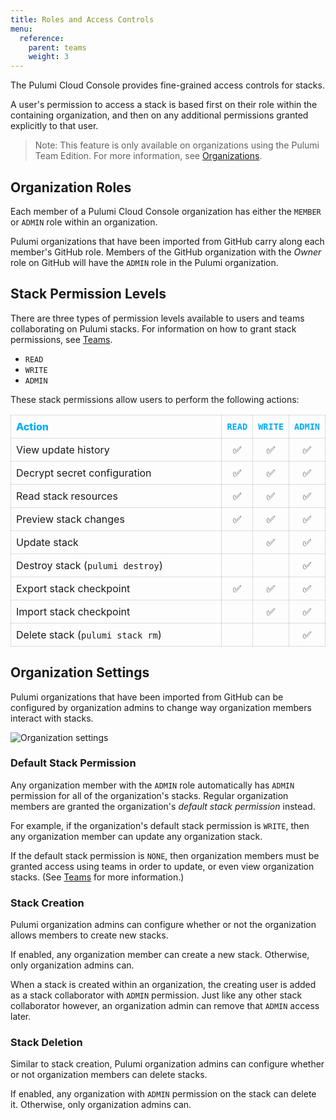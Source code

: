 ```yaml
---
title: Roles and Access Controls
menu:
  reference:
    parent: teams
    weight: 3
---
```


The Pulumi Cloud Console provides fine-grained access controls for stacks.

A user's permission to access a stack is based first on their role within the containing
organization, and then on any additional permissions granted explicitly to that user.

> Note: This feature is only available on organizations using the Pulumi Team Edition.
> For more information, see [Organizations](./orgs.html).

## Organization Roles

Each member of a Pulumi Cloud Console organization has either the `MEMBER` or
`ADMIN` role within an organization.

Pulumi organizations that have been imported from GitHub carry along each
member's GitHub role. Members of the GitHub organization with the _Owner_
role on GitHub will have the `ADMIN` role in the Pulumi organization.

## Stack Permission Levels

There are three types of permission levels available to users and teams
collaborating on Pulumi stacks. For information on how to grant stack
permissions, see [Teams](./teams.html).

- `READ`
- `WRITE`
- `ADMIN`

<style>
td, th {
    padding: 8px 8px;
    text-align: center;
    border: 1px solid rgba(0,0,0,0.13);
}

thead tr th {
    color: #00acf2;  /* $primary2, blue */
    font-weight: 800;
}

thead tr th:first-child {
    text-align: left;
}

tbody tr td {
    width: 30px;
}

tbody tr td:first-child {
    text-align: left;
    width: 500px;
}
</style>

These stack permissions allow users to perform the following actions:

| Action | `READ` | `WRITE` | `ADMIN` |
|--------|--------|---------|---------|
| View update history | ✅ | ✅ | ✅ |
| Decrypt secret configuration | ✅ | ✅ | ✅ |
| Read stack resources | ✅ | ✅ | ✅ |
| Preview stack changes | ✅ | ✅ | ✅ |
| Update stack | | ✅ | ✅ |
| Destroy stack (`pulumi destroy`) | |   | ✅ |
| Export stack checkpoint | ✅ | ✅ | ✅ |
| Import stack checkpoint |  | ✅ | ✅ |
| Delete stack (`pulumi stack rm`) | | | ✅ |

## Organization Settings

Pulumi organizations that have been imported from GitHub can be configured by
organization admins to change way organization members interact with stacks.

![Organization settings](../../images/reference/service/org-settings-card.png)

### Default Stack Permission

Any organization member with the `ADMIN` role automatically has `ADMIN`
permission for all of the organization's stacks. Regular organization members
are granted the organization's _default stack permission_ instead.

For example, if the organization's default stack permission is `WRITE`, then
any organization member can update any organization stack.

If the default stack permission is `NONE`, then organization members must be
granted access using teams in order to update, or even view organization
stacks. (See [Teams](./teams.html) for more information.)

### Stack Creation

Pulumi organization admins can configure whether or not the organization
allows members to create new stacks.

If enabled, any organization member can create a new stack. Otherwise, only
organization admins can.

When a stack is created within an organization, the creating user is added as
a stack collaborator with `ADMIN` permission. Just like any other stack
collaborator however, an organization admin can remove that `ADMIN` access
later.

### Stack Deletion

Similar to stack creation, Pulumi organization admins can configure whether
or not organization members can delete stacks.

If enabled, any organization with `ADMIN` permission on the stack can delete
it. Otherwise, only organization admins can.

